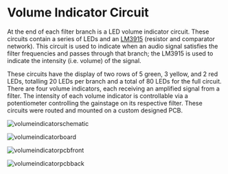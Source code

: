 # Volume Indicator Circuit

At the end of each filter branch is a LED volume indicator circuit. These circuits contain a series of LEDs and an [LM3915](http://pdf.datasheetcatalog.com/datasheet/nationalsemiconductor/DS005104.PDF) (resistor and comparator network). This circuit is used to indicate when an audio signal satisfies the filter frequencies and passes through that branch; the LM3915 is used to indicate the intensity (i.e. volume) of the signal. 

These circuits have the display of two rows of 5 green, 3 yellow, and 2 red LEDs, totalling 20 LEDs per branch and a total of 80 LEDs for the full circuit. There are four volume indicators, each receiving an amplified signal from a filter.  The intensity of each volume indicator is controllable via a potentiometer controlling the gainstage on its respective filter. These circuits were routed and mounted on a custom designed PCB.

![volumeindicatorschematic](/img/volumeindicatorschematic.jpg)

![volumeindicatorboard](/img/volumeindicatorboard.jpg)

![volumeindicatorpcbfront](/img/volumeindicatorpcbfront.jpg)

![volumeindicatorpcbback](/img/volumeindicatorpcbback.jpg)
